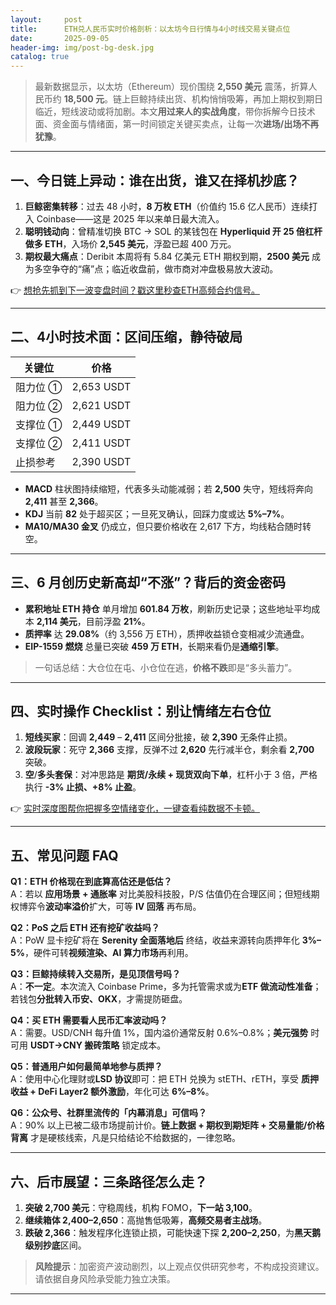 ```yaml
---
layout:     post
title:      ETH兑人民币实时价格剖析：以太坊今日行情与4小时线交易关键点位
date:       2025-09-05
header-img: img/post-bg-desk.jpg
catalog: true
---
```


> 最新数据显示，以太坊（Ethereum）现价围绕 **2,550 美元** 震荡，折算人民币约 **18,500 元**。链上巨鲸持续出货、机构悄悄吸筹，再加上期权到期日临近，短线波动或将加剧。本文**用过来人的实战角度**，带你拆解今日技术面、资金面与情绪面，第一时间锁定关键买卖点，让每一次**进场/出场不再犹豫**。

---

## 一、今日链上异动：谁在出货，谁又在择机抄底？

1. **巨鲸密集转移**：过去 48 小时，**8 万枚 ETH**（价值约 15.6 亿人民币）连续打入 Coinbase——这是 2025 年以来单日最大流入。  
2. **聪明钱动向**：曾精准切换 BTC → SOL 的某钱包在 **Hyperliquid 开 25 倍杠杆做多 ETH**，入场价 **2,545 美元**，浮盈已超 400 万元。  
3. **期权最大痛点**：Deribit 本周将有 5.84 亿美元 ETH 期权到期，**2500 美元** 成为多空争夺的“痛”点；临近收盘前，做市商对冲盘极易放大波动。  

👉 [想抢先抓到下一波变盘时间？戳这里秒查ETH高频合约信号。](https://okxdog.com/)

---

## 二、4小时技术面：区间压缩，静待破局

| 关键位 | 价格 |
| --- | --- |
| 阻力位 ① | 2,653 USDT |
| 阻力位 ② | 2,621 USDT |
| 支撑位 ① | 2,449 USDT |
| 支撑位 ② | 2,411 USDT |
| 止损参考 | 2,390 USDT |

- **MACD** 柱状图持续缩短，代表多头动能减弱；若 **2,500** 失守，短线将奔向 **2,411** 甚至 **2,366**。  
- **KDJ** 当前 **82** 处于超买区；一旦死叉确认，回踩力度或达 **5%–7%**。  
- **MA10/MA30 金叉** 仍成立，但只要价格收在 2,617 下方，均线粘合随时转空。

---

## 三、6 月创历史新高却“不涨”？背后的资金密码

- **累积地址 ETH 持仓** 单月增加 **601.84 万枚**，刷新历史记录；这些地址平均成本 **2,114 美元**，目前浮盈 **21%**。  
- **质押率** 达 **29.08%**（约 3,556 万 ETH），质押收益锁仓变相减少流通盘。  
- **EIP-1559 燃烧** 总量已突破 **459 万 ETH**，长期来看仍是**通缩引擎**。  

> 一句话总结：大仓位在屯、小仓位在逃，**价格不跌**即是“多头蓄力”。

---

## 四、实时操作 Checklist：别让情绪左右仓位

1. **短线买家**：回调 **2,449** – **2,411** 区间分批接，破 **2,390** 无条件止损。  
2. **波段玩家**：死守 **2,366** 支撑，反弹不过 **2,620** 先行减半仓，剩余看 **2,700** 突破。  
3. **空**/**多头套保**：对冲思路是 **期货/永续 + 现货双向下单**，杠杆小于 3 倍，严格执行 **-3% 止损、+8% 止盈**。  

👉 [实时深度图帮你把握多空情绪变化，一键查看纯数据不卡顿。](https://okxdog.com/)

---

## 五、常见问题 FAQ

**Q1：ETH 价格现在到底算高估还是低估？**  
A：若以 **应用场景 + 通胀率** 对比美股科技股，P/S 估值仍在合理区间；但短线期权博弈令**波动率溢价**扩大，可等 **IV 回落** 再布局。

**Q2：PoS 之后 ETH 还有挖矿收益吗？**  
A：PoW 显卡挖矿将在 **Serenity 全面落地后** 终结，收益来源转向质押年化 **3%–5%**，硬件可转**视频渲染、AI 算力市场**再利用。

**Q3：巨鲸持续转入交易所，是见顶信号吗？**  
A：**不一定**。本次流入 Coinbase Prime，多为托管需求或为**ETF 做流动性准备**；若钱包**分批转入币安、OKX**，才需提防砸盘。

**Q4：买 ETH 需要看人民币汇率波动吗？**  
A：需要。USD/CNH 每升值 1%，国内溢价通常反射 0.6%–0.8%；**美元强势** 时可用 **USDT→CNY 搬砖策略** 锁定成本。

**Q5：普通用户如何最简单地参与质押？**  
A：使用中心化理财或**LSD 协议**即可：把 ETH 兑换为 stETH、rETH，享受 **质押收益 + DeFi Layer2 额外激励**，年化可达 **6%–8%**。

**Q6：公众号、社群里流传的「内幕消息」可信吗？**  
A：90% 以上已被二级市场提前计价。**链上数据 + 期权到期矩阵 + 交易量能/价格背离** 才是硬核线索，凡是只给结论不给数据的，一律忽略。

---

## 六、后市展望：三条路径怎么走？

1. **突破 2,700 美元**：守稳周线，机构 FOMO，**下一站 3,100**。  
2. **继续箱体 2,400–2,650**：高抛售低吸筹，**高频交易者主战场**。  
3. **跌破 2,366**：触发程序化连锁止损，可能快速下探 **2,200–2,250**，为**黑天鹅级别抄底**区间。

> **风险提示**：加密资产波动剧烈，以上观点仅供研究参考，不构成投资建议。请依据自身风险承受能力独立决策。

---